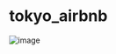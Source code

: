 # tokyo_airbnb

![image](https://github.com/Factoria-F5-AI-Bootcamp-1-Edicion/tokyo_airbnb/blob/dev/logotipo-inteligencia-artificial.jpg")
